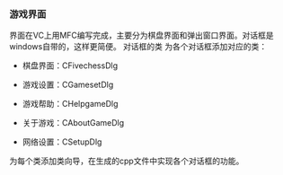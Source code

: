 ### 游戏界面

界面在VC上用MFC编写完成，主要分为棋盘界面和弹出窗口界面。对话框是windows自带的，这样更简便。
对话框的类 为各个对话框添加对应的类：

- 棋盘界面：CFivechessDlg

- 游戏设置：CGamesetDlg

- 游戏帮助：CHelpgameDlg

- 关于游戏：CAboutGameDlg

- 网络设置：CSetupDlg

为每个类添加类向导，在生成的cpp文件中实现各个对话框的功能。
